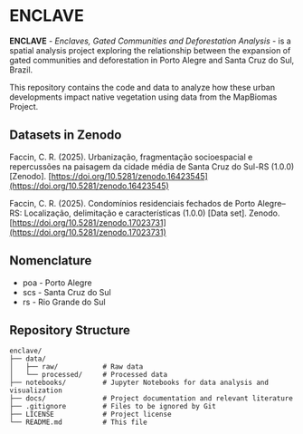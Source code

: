 # ENCLAVE
**ENCLAVE** - _Enclaves, Gated Communities and Deforestation Analysis_ - is a spatial analysis project exploring the relationship between the expansion of gated communities and deforestation in Porto Alegre and Santa Cruz do Sul, Brazil.

This repository contains the code and data to analyze how these urban developments impact native vegetation using data from the MapBiomas Project.


## Datasets in Zenodo
Faccin, C. R. (2025). Urbanização, fragmentação socioespacial e repercussões na paisagem da cidade média de Santa Cruz do Sul-RS (1.0.0) [Zenodo]. [https://doi.org/10.5281/zenodo.16423545](https://doi.org/10.5281/zenodo.16423545)

Faccin, C. R. (2025). Condomínios residenciais fechados de Porto Alegre–RS: Localização, delimitação e características (1.0.0) [Data set]. Zenodo. [https://doi.org/10.5281/zenodo.17023731](https://doi.org/10.5281/zenodo.17023731)


## Nomenclature
- poa - Porto Alegre
- scs - Santa Cruz do Sul
- rs - Rio Grande do Sul


## Repository Structure
```
enclave/
├── data/
│   ├── raw/           # Raw data
│   └── processed/     # Processed data
├── notebooks/         # Jupyter Notebooks for data analysis and visualization
├── docs/              # Project documentation and relevant literature
├── .gitignore         # Files to be ignored by Git
├── LICENSE            # Project license
└── README.md          # This file
```